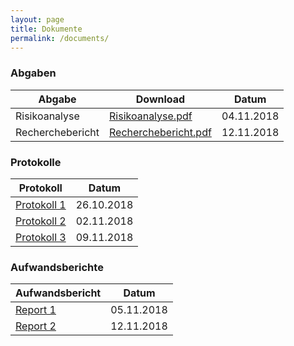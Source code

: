 ```yaml
---
layout: page
title: Dokumente
permalink: /documents/
---
```


### Abgaben

| Abgabe           | Download                                     | Datum      |
|------------------|----------------------------------------------|------------|
| Risikoanalyse    | [Risikoanalyse.pdf](Risikoanalyse.pdf)       | 04.11.2018 |
| Recherchebericht | [Recherchebericht.pdf](Recherchebericht.pdf) | 12.11.2018 |

### Protokolle

| Protokoll                  | Datum      |
|----------------------------|------------|
| [Protokoll 1](protocol/1/) | 26.10.2018 |
| [Protokoll 2](protocol/2/) | 02.11.2018 |
| [Protokoll 3](protocol/3/) | 09.11.2018 |

### Aufwandsberichte

| Aufwandsbericht       | Datum      |
|-----------------------|------------|
| [Report 1](report/1/) | 05.11.2018 |
| [Report 2](report/2/) | 12.11.2018 |
